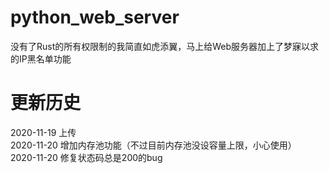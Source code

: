 # python_web_server
没有了Rust的所有权限制的我简直如虎添翼，马上给Web服务器加上了梦寐以求的IP黑名单功能  

# 更新历史  
2020-11-19 上传  
2020-11-20 增加内存池功能（不过目前内存池没设容量上限，小心使用）  
2020-11-20 修复状态码总是200的bug  
